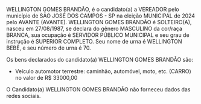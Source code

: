 WELLINGTON GOMES BRANDÃO, é o candidato(a) a VEREADOR pelo município de SÃO JOSÉ DOS CAMPOS - SP na eleição MUNICIPAL de 2024 pelo AVANTE (AVANTE). WELLINGTON GOMES BRANDÃO é SOLTEIRO(A), nasceu em 27/08/1987, se declara do gênero MASCULINO da cor/raça BRANCA, sua ocupação é SERVIDOR PÚBLICO MUNICIPAL e seu grau de instrução é SUPERIOR COMPLETO. Seu nome de urna é WELLINGTON BEBÊ, e seu número de urna é 70.

Os bens declarados do candidato(a) WELLINGTON GOMES BRANDÃO são: 
- Veículo automotor terrestre: caminhão, automóvel, moto, etc. (CARRO) no valor de R$ 33000,00

O Candidato(a) WELLINGTON GOMES BRANDÃO não forneceu dados das redes sociais.